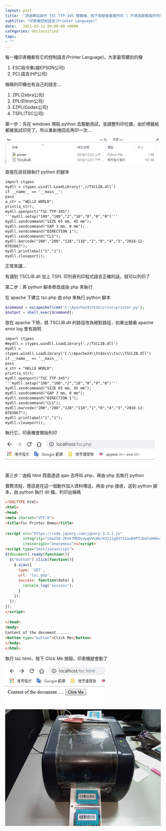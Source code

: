 ```yaml
---
layout: post
title:  "透過網站操作 TSC TTP-345 標籤機，按下按鈕後直接列印 ( 不透過瀏覽器的列印工具 )"
subtitle: "印表機控制語言(Printer Language)"
date:   2021-03-12 09:00:00 +0800
categories: Unclassified
tags:
- ""
---
```


每一種印表機都有它的控制語言(Printer Language)，大家最常聽到的像

1.  ESC指令集(屬EPSON公司)
2.  PCL語言(HP公司)

條碼列印機也有自己的語言…

1.  ZPL(Zebra公司)
2.  EPL(Eltron公司)
3.  EZPL(Godex公司)
4.  TSPL(TSC公司)

第一步：先在 windows 用純 python 去驅動測試，並調整列印位置，由於標籤紙都被我試印完了，所以重新捲回去再印一次….

![](/images/medium/1__0iW7gA0h7FLV2N7o__WOFJA.png)

直接在該目錄執行 python 的腳本

    import ctypes
    mydll = ctypes.windll.LoadLibrary('.//TSCLIB.dll')
    if __name__ == '__main__':
    pass
    a_str = "HELLO WORLD";
    print(a_str);
    mydll.openport("TSC TTP-345")
    '''mydll.setup("100","100","2","10","0","0","0")'''
    mydll.sendcommand("SIZE 65 mm, 45 mm");
    mydll.sendcommand("GAP 3 mm, 0 mm");
    mydll.sendcommand("DIRECTION 1");
    mydll.sendcommand("CLS");
    mydll.barcode("200","200","128","110","1","0","4","3","2018-12-0783667");
    mydll.printlabel("1","1");
    mydll.closeport();

正常來講…

有讀到 TSCLIB.dll 加上 TSPL 印列表列印程式語言正確的話，就可以列印了

第二步：將 python 腳本修改成由 php 來執行

在 apache 下建立 tsc.php 由 php 來執行 python 腳本

```php
$command = escapeshellcmd('C:\Apache24\htdocs\tsc\printer.py');
$output = shell_exec($command);
```

放在 apache 下時，將 TSCLIB.dll 的路徑改為絕對路徑，如果出錯看 apache error log 會有說明

    import ctypes
    #mydll = ctypes.windll.LoadLibrary('.//TSCLIB.dll')
    mydll = ctypes.windll.LoadLibrary('C:\\Apache24\\htdocs\\tsc\\TSCLIB.dll')
    if __name__ == '__main__':
    pass
    a_str = "HELLO WORLD";
    print(a_str);
    mydll.openport("TSC TTP-345")
    '''mydll.setup("100","100","2","10","0","0","0")'''
    mydll.sendcommand("SIZE 65 mm, 45 mm");
    mydll.sendcommand("GAP 3 mm, 0 mm");
    mydll.sendcommand("DIRECTION 1");
    mydll.sendcommand("CLS");
    mydll.barcode("200","200","128","110","1","0","4","3","2018-12-0783667");
    mydll.printlabel("1","1");
    mydll.closeport();

執行它，印表機會開始列印

![](/images/medium/1__6C__IdRzWTxEu5M8CwFF24w.png)

第三步：由純 html 頁面透過 ajax 去呼叫 php，再由 php 去執行 python

實際流程，應該是在這一個動作加入資料傳送，再由 php 接收，送到 python 腳本，由 python 執行 dll 檔，列印出條碼

```html
<!DOCTYPE html>
<html>
<head>
<meta charset="UTF-8">
<title>Tsc Printer Demo</title>

<script src="https://code.jquery.com/jquery-3.3.1.js" 
        integrity="sha256-2Kok7MbOyxpgUVvAk/HJ2jigOSYS2auK4Pfzbm7uH60=" 
        crossorigin="anonymous"></script>
<script type="text/javascript">
$(document).ready(function(){
  $("button").click(function(){
    $.ajax({
      type: 'GET',
      url: 'tsc.php',
      success: function(data) {
        console.log('success');
      }
    });
  });
});
</script>

</head>
<body>
Content of the document......
<button type="button">Click Me</button>
</body>
</html>
```

執行 tsc.html，按下 Click Me 按鈕，印表機就會動了

![](/images/medium/1__brPglykWy__nxG6o4k4Psgw.png)

![](/images/medium/1__x9HtAOE3hlwlDC9G5MxUAQ.png)